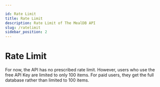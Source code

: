 ```yaml
---

id: Rate Limit
title: Rate Limit
description: Rate Limit of The MealDB API
slug: /ratelimit
sidebar_position: 2
---
```


# Rate Limit

For now, the API has no prescribed rate limit. However, users who use the free API Key are limited to only 100 items. For paid users, they get the full database rather than limited to 100 items.

